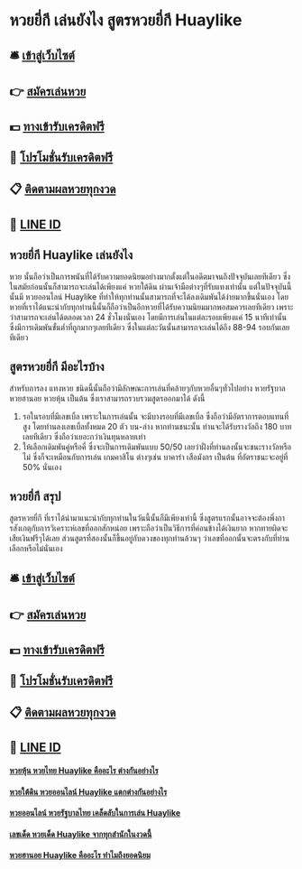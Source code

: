 # หวยยี่กี เล่นยังไง สูตรหวยยี่กี Huaylike 

## 🛎 [เข้าสู่เว็บไซต์](https://bit.ly/3BKRw9a)
## 👉 [สมัครเล่นหวย](https://bit.ly/3BKRw9a)
## 💵 [ทางเข้ารับเครดิตฟรี](https://bit.ly/3eXlMES)
## 👑 [โปรโมชั่นรับเครดิตฟรี](https://bit.ly/3eXlMES)
## 📋 [ติดตามผลหวยทุกงวด](https://bit.ly/3eXlMES)
## 📱 [LINE ID](https://bit.ly/3eXlMES)

## หวยยี่กี Huaylike  เล่นยังไง 
หวย นั้นถือว่าเป็นการพนันที่ได้รับความยอดนิยมอย่างมากตั้งแต่ในอดีตมาจนถึงปัจจุบันเลยทีเดียว ซึ่งในสมัยก่อนนั้นก็สามารถจะเล่นได้เพียงแค่ หวยใต้ดิน ผ่านเจ้ามือต่างๆที่รับแทงเท่านั้น แต่ในปัจจุบันนี้นั้นมี หวยออนไลน์ Huaylike ที่ทำให้ทุกท่านนั้นสามารถที่จะได้ลงเดิมพันได้ง่ายมากขึ้นนั่นเอง โดยหวยที่เราได้แนะนำกับทุกท่านนี้นั้นก็ถือว่าเป็นอีกหวยที่ได้รับความนิยมมากพอสมควรเลยทีเดียว เพราะว่าสามารถจะเล่นได้ตลอดเวลา 24 ชั่วโมงนั่นเอง โดยมีการเล่นในแต่ละรอบเพียงแค่ 15 นาทีเท่านั้น ซึ่งมีการเดิมพันขั้นต่ำที่ถูกมากๆเลยทีเดียว ซึ่งในแต่ละวันนั้นสามารถจะเล่นได้ถึง 88-94 รอบกันเลยทีเดียว

## สูตรหวยยี่กี มีอะไรบ้าง
สำหรับการลง แทงหวย ชนิดนี้นั้นถือว่ามีลักษณะการเล่นที่คล้ายๆกับหวยอื่นๆทั่วไปอย่าง หวยรัฐบาล หวยฮานอย หวยหุ้น เป็นต้น ซึ่งเราสามารถรวบรวมสูตรออกมาได้ ดังนี้
1. รอในรอบที่มีเลขเบิ้ล เพราะในการเล่นนั้น จะมีบางรอบที่มีเลขเบิ้ล ซึ่งถือว่ามีอัตราการตอบแทนที่สูง โดยท่านลงเลขเบิ้ลทั้งหมด 20 ตัว บน-ล่าง หากท่านชนะนั้น ท่านจะได้รับรางวัลถึง 180 บาทเลยทีเดียว ซึ่งถือว่าเยอะกว่าเงินทุนหลายเท่า
2. ให้เลือกเดิมพันคู่หรือคี่ ซึ่งจะเป็นการเดิมพันแบบ 50/50 เลยว่าฝั่งที่ท่านลงนั้นจะชนะรางวัลหรือไม่ ซึ่งก็จะเหมือนกับการเล่น เกมคาสิโน ต่างๆเช่น บาคาร่า เสือมังกร เป็นต้น ที่อัตราชนะจะอยู่ที่ 50% นั่นเอง

## หวยยี่กี สรุป
สูตรหวยยี่กี ที่เราได้นำมาแนะนำกับทุกท่านในวันนี้นั้นก็มีเพียงเท่านี้ ซึ่งสูตรแรกนั้นอาจจะต้องพึ่งการสังเกตุกับการวิเคราะห์เลขที่ออกสักหน่อย เพราะถือว่าเป็นวิธีการที่ค่อนข้างได้เงินยาก หากทายผิดจะเสียเงินฟรีๆได้เลย ส่วนสูตรที่สองนั้นก็ขึ้นอยู่กับดวงของทุกท่านล้วนๆ ว่าเลขที่ออกนั้นจะตรงกับที่ท่านเลือกหรือไม่นั่นเอง

## 🛎 [เข้าสู่เว็บไซต์](https://bit.ly/3BKRw9a)
## 👉 [สมัครเล่นหวย](https://bit.ly/3BKRw9a)
## 💵 [ทางเข้ารับเครดิตฟรี](https://bit.ly/3eXlMES)
## 👑 [โปรโมชั่นรับเครดิตฟรี](https://bit.ly/3eXlMES)
## 📋 [ติดตามผลหวยทุกงวด](https://bit.ly/3eXlMES)
## 📱 [LINE ID](https://bit.ly/3eXlMES)

#### [หวยหุ้น หวยไทย Huaylike คืออะไร ต่างกันอย่างไร](https://atom.io/themes/หวยหุ้น%20หวยไทย%20Huaylike%20คืออะไร%20ต่างกันอย่างไร)
#### [หวยใต้ดิน หวยออนไลน์ Huaylike แตกต่างกันอย่างไร](https://atom.io/themes/หวยใต้ดิน%20หวยออนไลน์%20Huaylike%20แตกต่างกันอย่างไร)
#### [หวยออนไลน์ หวยรัฐบาลไทย เคล็ดลับในการเล่น Huaylike](https://atom.io/themes/หวยออนไลน์%20หวยรัฐบาลไทย%20เคล็ดลับในการเล่น%20Huaylike)
#### [เลขเด็ด หวยเด็ด Huaylike จากทุกสำนักในงวดนี้](https://atom.io/themes/เลขเด็ด%20หวยเด็ด%20Huaylike%20จากทุกสำนักในงวดนี้)
#### [หวยฮานอย Huaylike คืออะไร ทำไมถึงยอดนิยม](https://atom.io/themes/หวยฮานอย%20Huaylike%20คืออะไร%20ทำไมถึงยอดนิยม)